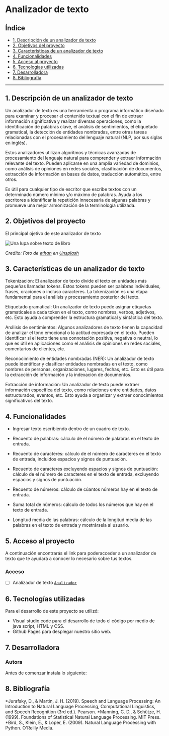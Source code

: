 # Analizador de texto

## Índice

* [1. Descripción de un analizador de texto](#1-Descripción-de-un-analizador-de-texto)
* [2. Objetivos del proyecto](#2-Objetivos-del-proyecto)
* [3. Características de un analizador de texto](#3-Características-de-un-analizador-de-texto)
* [4. Funcionalidades](#4-Funcionalidades)
* [5. Acceso al proyecto](#5-Acceso-al-proyecto)
* [6. Tecnologías utilizadas](#6-Tecnologías-utilizdas)
* [7. Desarrolladora](#7-Desarrolladora)
* [8. Bibliografía](#8-Bibliografía)

***

## 1. Descripción de un analizador de texto


Un analizador de texto es una herramienta o programa informático diseñado para examinar y procesar el contenido textual con el fin de extraer información significativa y realizar diversas operaciones, como la identificación de palabras clave, el análisis de sentimientos, el etiquetado gramatical, la detección de entidades nombradas, entre otras tareas relacionadas con el procesamiento del lenguaje natural (NLP, por sus siglas en inglés).

Estos analizadores utilizan algoritmos y técnicas avanzadas de procesamiento del lenguaje natural para comprender y extraer información relevante del texto. Pueden aplicarse en una amplia variedad de dominios, como análisis de opiniones en redes sociales, clasificación de documentos, extracción de información en bases de datos, traducción automática, entre otros.

Es útil para cualquier tipo de escritor que escribe textos con un determinado número mínimo y/o máximo de palabras. Ayuda a los escritores a identificar la repetición innecesaria de algunas palabras y promueve una mejor armonización de la terminología utilizada. 

## 2. Objetivos del proyecto

El principal ojetivo de este analizador de texto 

![Una lupa sobre texto de libro](https://github.com/Laboratoria/bootcamp/assets/92090/2b45f653-69a5-4282-a65c-d34125c36113)

_Credito: Foto de [ethan](https://unsplash.com/fr/@andallthings?utm_source=unsplash&utm_medium=referral&utm_content=creditCopyText)_
_en [Unsplash](https://unsplash.com/es/fotos/72NpWZJOskU?utm_source=unsplash&utm_medium=referral&utm_content=creditCopyText)_



## 3. Características de un analizador de texto

Tokenización: El analizador de texto divide el texto en unidades más pequeñas llamadas tokens. Estos tokens pueden ser palabras individuales, frases, oraciones o incluso caracteres. La tokenización es una etapa fundamental para el análisis y procesamiento posterior del texto.

Etiquetado gramatical: Un analizador de texto puede asignar etiquetas gramaticales a cada token en el texto, como nombres, verbos, adjetivos, etc. Esto ayuda a comprender la estructura gramatical y sintáctica del texto.

Análisis de sentimientos: Algunos analizadores de texto tienen la capacidad de analizar el tono emocional o la actitud expresada en el texto. Pueden identificar si el texto tiene una connotación positiva, negativa o neutral, lo que es útil en aplicaciones como el análisis de opiniones en redes sociales, comentarios de clientes, etc.

Reconocimiento de entidades nombradas (NER): Un analizador de texto puede identificar y clasificar entidades nombradas en el texto, como nombres de personas, organizaciones, lugares, fechas, etc. Esto es útil para la extracción de información y la indexación de documentos.

Extracción de información: Un analizador de texto puede extraer información específica del texto, como relaciones entre entidades, datos estructurados, eventos, etc. Esto ayuda a organizar y extraer conocimientos significativos del texto.


## 4. Funcionalidades

* Ingresar texto escribiendo dentro de un cuadro de texto. 

* Recuento de palabras: cálculo de el número de palabras en el texto de entrada.

* Recuento de caracteres: cálculo de el número de caracteres en el texto de entrada, incluidos espacios y signos de puntuación.

* Recuento de caracteres excluyendo espacios y signos de puntuación: cálculo de el número de caracteres en el texto de entrada, excluyendo espacios y signos de puntuación.

* Recuento de números: cálculo de cúantos números hay en el texto de entrada.

* Suma total de números: cálculo de todos los números que hay en el texto de entrada.

* Longitud media de las palabras: cálculo de la longitud media de las palabras en el texto de entrada y mostrársela al usuario.

## 5. Acceso al proyecto

A continuación encontrarás el link para poderacceder a un analizador de texto que te ayudará a conocer lo necesario sobre tus textos.

### Acceso

  - [ ] Analizador de texto
  [`Analizador`](https://developer.mozilla.org/en-US/docs/Web/HTML/Element/header)


## 6. Tecnologías utilizadas

Para el desarrollo de este proyecto se utilizó:

* Visual studio code para el desarrollo de todo el código por medio de java script, HTML y CSS.
* Github Pages para desplegar nuestro sitio web.

## 7. Desarrolladora

### Autora

Antes de comenzar instala lo siguiente:


## 8. Bibliografía

*Jurafsky, D., & Martin, J. H. (2019). Speech and Language Processing: An Introduction to Natural Language Processing, Computational Linguistics, and Speech Recognition (3rd ed.). Pearson.
*Manning, C. D., & Schütze, H. (1999). Foundations of Statistical Natural Language Processing. MIT Press.
*Bird, S., Klein, E., & Loper, E. (2009). Natural Language Processing with Python. O'Reilly Media.
